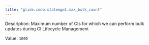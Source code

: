 ```yaml
---
title: "glide.cmdb.statemgmt.max_bulk_count"
---
```


Description: Maximum number of CIs for which we can perform bulk updates during CI Lifecycle Management

Value: `1000`